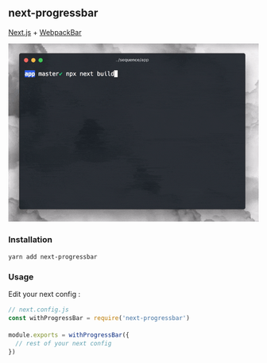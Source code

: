 ## next-progressbar

[Next.js](https://github.com/zeit/next.js) + [WebpackBar](https://github.com/nuxt/webpackbar)

![Demo](demo.gif)

### Installation

```
yarn add next-progressbar
```

### Usage

Edit your next config :

```js
// next.config.js
const withProgressBar = require('next-progressbar')

module.exports = withProgressBar({
  // rest of your next config
})
```
